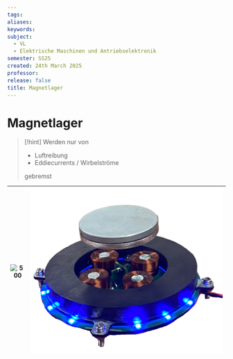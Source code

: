 ```yaml
---
tags: 
aliases: 
keywords: 
subject:
  - VL
  - Elektrische Maschinen und Antriebselektronik
semester: SS25
created: 24th March 2025
professor: 
release: false
title: Magnetlager
---
```


# Magnetlager

> [!hint] Werden nur von
> - Luftreibung
> - Eddiecurrents / Wirbelströme
> 
> gebremst

| ![500](assets/Magnetlager2.png) | ![500](assets/Magnetlager1.png) |
| ------------------------------- | ------------------------------- |

